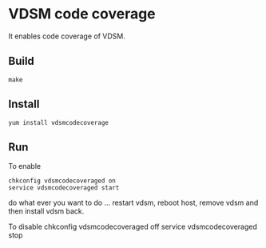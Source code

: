 VDSM code coverage
==================

It enables code coverage of VDSM.

Build
-----
    make

Install
-------

    yum install vdsmcodecoverage

Run
----

To enable

    chkconfig vdsmcodecoveraged on
    service vdsmcodecoveraged start

do what ever you want to do ... restart vdsm, reboot host, remove vdsm and
then install vdsm back.

To disable
     chkconfig vdsmcodecoveraged off
     service vdsmcodecoveraged stop
